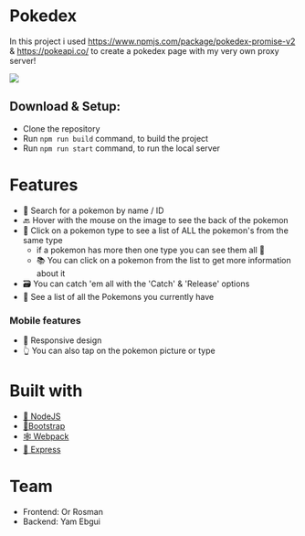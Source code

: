 # Pokedex

In this project i used https://www.npmjs.com/package/pokedex-promise-v2 & https://pokeapi.co/ to create a pokedex page with my very own proxy server!

![](https://emojis.slackmojis.com/emojis/images/1450464069/186/pokeball.png?1450464069)

## Download & Setup:

- Clone the repository
- Run `npm run build` command, to build the project
- Run `npm run start` command, to run the local server

# Features

- 🔎 Search for a pokemon by name / ID
- 🔙 Hover with the mouse on the image to see the back of the pokemon
- 📃 Click on a pokemon type to see a list of ALL the pokemon's from the same type
  - if a pokemon has more then one type you can see them all 🤗
  - 📚 You can click on a pokemon from the list to get more information about it
- 🗃 You can catch 'em all with the 'Catch' & 'Release' options
- 👀 See a list of all the Pokemons you currently have

### Mobile features

- 💨 Responsive design
- 👆 You can also tap on the pokemon picture or type

# Built with

- [🚩 NodeJS](https://nodejs.dev/)
- [👢Bootstrap](https://getbootstrap.com/)
- [🕸 Webpack](https://webpack.js.org/)
- [🏁 Express](https://expressjs.com/)

# Team

- Frontend: Or Rosman
- Backend: Yam Ebgui
